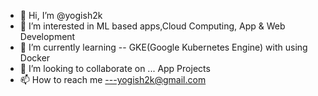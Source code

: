 - 👋 Hi, I’m @yogish2k
- 👀 I’m interested in ML based apps,Cloud Computing, App & Web Development
- 🌱 I’m currently learning -- GKE(Google Kubernetes Engine) with using Docker
- 💞️ I’m looking to collaborate on ... App Projects
- 📫 How to reach me ---yogish2k@gmail.com

<!---
yogish2k/yogish2k is a ✨ special ✨ repository because its `README.md` (this file) appears on your GitHub profile.
You can click the Preview link to take a look at your changes.
--->
